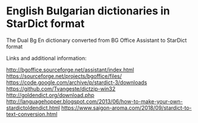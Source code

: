 # English Bulgarian dictionaries in StarDict format
The Dual Bg En dictionary converted from BG Office Assistant to StarDict format

Links and additional information:

http://bgoffice.sourceforge.net/assistant/index.html
https://sourceforge.net/projects/bgoffice/files/
https://code.google.com/archive/p/stardict-3/downloads
https://github.com/Tvangeste/dictzip-win32
http://goldendict.org/download.php
http://languagehopper.blogspot.com/2013/06/how-to-make-your-own-stardictoldendict.html
https://www.saigon-aroma.com/2018/09/stardict-to-text-conversion.html
